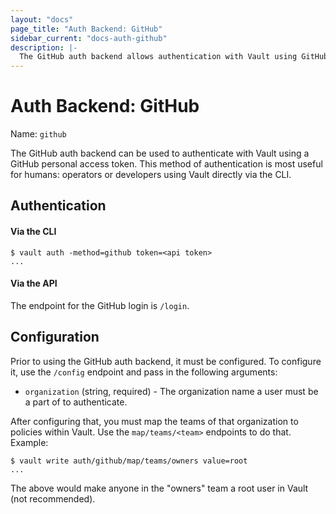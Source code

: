 ```yaml
---
layout: "docs"
page_title: "Auth Backend: GitHub"
sidebar_current: "docs-auth-github"
description: |-
  The GitHub auth backend allows authentication with Vault using GitHub.
---
```


# Auth Backend: GitHub

Name: `github`

The GitHub auth backend can be used to authenticate with Vault using
a GitHub personal access token.
This method of authentication is most useful for humans: operators or
developers using Vault directly via the CLI.

## Authentication

#### Via the CLI

```
$ vault auth -method=github token=<api token>
...
```

#### Via the API

The endpoint for the GitHub login is `/login`.

## Configuration

Prior to using the GitHub auth backend, it must be configured. To
configure it, use the `/config` endpoint and pass in the following arguments:

  * `organization` (string, required) - The organization name a user must
       be a part of to authenticate.

After configuring that, you must map the teams of that organization to
policies within Vault. Use the `map/teams/<team>` endpoints to do that.
Example:

```
$ vault write auth/github/map/teams/owners value=root
...
```

The above would make anyone in the "owners" team a root user in Vault
(not recommended).
